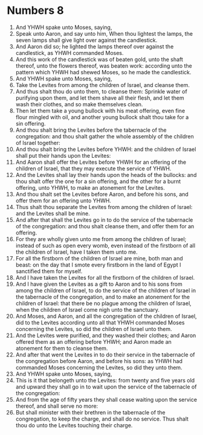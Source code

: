 ﻿# Numbers 8
1. And YHWH spake unto Moses, saying, 
2. Speak unto Aaron, and say unto him, When thou lightest the lamps, the seven lamps shall give light over against the candlestick. 
3. And Aaron did so; he lighted the lamps thereof over against the candlestick, as YHWH commanded Moses. 
4. And this work of the candlestick was of beaten gold, unto the shaft thereof, unto the flowers thereof, was beaten work: according unto the pattern which YHWH had shewed Moses, so he made the candlestick. 
5.  And YHWH spake unto Moses, saying, 
6. Take the Levites from among the children of Israel, and cleanse them. 
7. And thus shalt thou do unto them, to cleanse them: Sprinkle water of purifying upon them, and let them shave all their flesh, and let them wash their clothes, and so make themselves clean. 
8. Then let them take a young bullock with his meat offering, even fine flour mingled with oil, and another young bullock shalt thou take for a sin offering. 
9. And thou shalt bring the Levites before the tabernacle of the congregation: and thou shalt gather the whole assembly of the children of Israel together: 
10. And thou shalt bring the Levites before YHWH: and the children of Israel shall put their hands upon the Levites: 
11. And Aaron shall offer the Levites before YHWH for an offering of the children of Israel, that they may execute the service of YHWH. 
12. And the Levites shall lay their hands upon the heads of the bullocks: and thou shalt offer the one for a sin offering, and the other for a burnt offering, unto YHWH, to make an atonement for the Levites. 
13. And thou shalt set the Levites before Aaron, and before his sons, and offer them for an offering unto YHWH. 
14. Thus shalt thou separate the Levites from among the children of Israel: and the Levites shall be mine. 
15. And after that shall the Levites go in to do the service of the tabernacle of the congregation: and thou shalt cleanse them, and offer them for an offering. 
16. For they are wholly given unto me from among the children of Israel; instead of such as open every womb, even instead of the firstborn of all the children of Israel, have I taken them unto me. 
17. For all the firstborn of the children of Israel are mine, both man and beast: on the day that I smote every firstborn in the land of Egypt I sanctified them for myself. 
18. And I have taken the Levites for all the firstborn of the children of Israel. 
19. And I have given the Levites as a gift to Aaron and to his sons from among the children of Israel, to do the service of the children of Israel in the tabernacle of the congregation, and to make an atonement for the children of Israel: that there be no plague among the children of Israel, when the children of Israel come nigh unto the sanctuary. 
20. And Moses, and Aaron, and all the congregation of the children of Israel, did to the Levites according unto all that YHWH commanded Moses concerning the Levites, so did the children of Israel unto them. 
21. And the Levites were purified, and they washed their clothes; and Aaron offered them as an offering before YHWH; and Aaron made an atonement for them to cleanse them. 
22. And after that went the Levites in to do their service in the tabernacle of the congregation before Aaron, and before his sons: as YHWH had commanded Moses concerning the Levites, so did they unto them. 
23.  And YHWH spake unto Moses, saying, 
24. This is it that belongeth unto the Levites: from twenty and five years old and upward they shall go in to wait upon the service of the tabernacle of the congregation: 
25. And from the age of fifty years they shall cease waiting upon the service thereof, and shall serve no more: 
26. But shall minister with their brethren in the tabernacle of the congregation, to keep the charge, and shall do no service. Thus shalt thou do unto the Levites touching their charge. 
